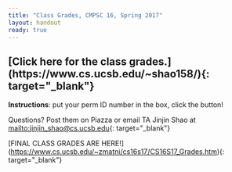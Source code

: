 ```yaml
---
title: "Class Grades, CMPSC 16, Spring 2017"
layout: handout
ready: true
---
```

<h2>
[Click here for the class grades.](https://www.cs.ucsb.edu/~shao158/){: target="_blank"} </h2>
<strong>Instructions</strong>: put your perm ID number in the box, click the button!

Questions? Post them on Piazza or email TA Jinjin Shao at [mailto:jinjin_shao@cs.ucsb.edu](mailto:jinjin_shao@cs.ucsb.edu){: target="_blank"}

[FINAL CLASS GRADES ARE HERE!]
(https://www.cs.ucsb.edu/~zmatni/cs16s17/CS16S17_Grades.htm){: target="_blank"}
